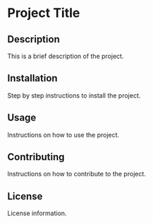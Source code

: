 # Project Title

## Description
This is a brief description of the project.

## Installation
Step by step instructions to install the project.

## Usage
Instructions on how to use the project.

## Contributing
Instructions on how to contribute to the project.

## License
License information.